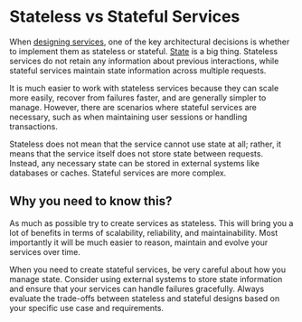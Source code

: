# Stateless vs Stateful Services

When [designing services](https://en.wikipedia.org/wiki/Service_statelessness_principle), one of the key architectural decisions is whether to implement them as stateless or stateful. [State](https://diego-pacheco.blogspot.com/2024/12/state.html) is a big thing. Stateless services do not retain any information about previous interactions, while stateful services maintain state information across multiple requests.

It is much easier to work with stateless services because they can scale more easily, recover from failures faster, and are generally simpler to manage. However, there are scenarios where stateful services are necessary, such as when maintaining user sessions or handling transactions.

Stateless does not mean that the service cannot use state at all; rather, it means that the service itself does not store state between requests. Instead, any necessary state can be stored in external systems like databases or caches. Stateful services are more complex. 

## Why you need to know this?

As much as possible try to create services as stateless. This will bring you a lot of benefits in terms of scalability, reliability, and maintainability. Most importantly it will be much easier to reason, maintain and evolve your services over time.

When you need to create stateful services, be very careful about how you manage state. Consider using external systems to store state information and ensure that your services can handle failures gracefully. Always evaluate the trade-offs between stateless and stateful designs based on your specific use case and requirements.
